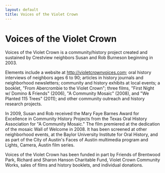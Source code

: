 ```yaml
---
layout: default
title: Voices of the Violet Crown
---
```

# Voices of the Violet Crown

Voices of the Violet Crown is a community/history project created and sustained by Crestview neighbors Susan and Rob Burneson beginning in 2003.

Elements include a website at http://violetcrownvoices.com; oral history interviews of neighbors ages 6 to 90; articles in history journals and neighborhood newsletters; community and history exhibits at local events; a booklet, "From Abercrombie to the Violet Crown"; three films, "First Night w/ Domino & Friends" (2006), "A Community Mosaic" (2008), and "We Planted 115 Trees" (2011); and other community outreach and history research projects.

In 2009, Susan and Rob received the Mary Faye Barnes Award for Excellence in Community History Projects from the Texas Oral History Association for "A Community Mosaic." The film premiered at the dedication of the mosaic Wall of Welcome in 2008. It has been screened at other neighborhood events, at the Baylor University Institute for Oral History, and as part of the City of Austin's Faces of Austin multimedia program and Lights, Camera, Austin film series.

Voices of the Violet Crown has been funded in part by Friends of Brentwood Park, Richard and Sharon Hanson Charitable Fund, Violet Crown Community Works, sales of films and history booklets, and individual donations.

